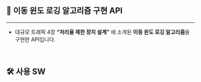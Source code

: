 ## 📖 이동 윈도 로깅 알고리즘 구현 API

---

- 대규모 트래픽 4장 **“처리율 제한 장치 설계”** 에 소개된 **이동 윈도 로깅 알고리즘**을 구현한 API입니다.

<br/>

## 🛠️ 사용 SW
